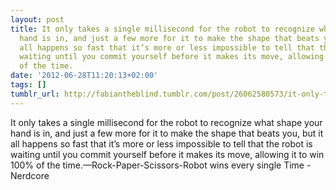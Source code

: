 ```yaml
---
layout: post
title: It only takes a single millisecond for the robot to recognize what shape your
  hand is in, and just a few more for it to make the shape that beats you, but it
  all happens so fast that it’s more or less impossible to tell that the robot is
  waiting until you commit yourself before it makes its move, allowing it to win 100%
  of the time.
date: '2012-06-28T11:20:13+02:00'
tags: []
tumblr_url: http://fabiantheblind.tumblr.com/post/26062580573/it-only-takes-a-single-millisecond-for-the-robot
---
```

It only takes a single millisecond for the robot to recognize what shape your hand is in, and just a few more for it to make the shape that beats you, but it all happens so fast that it’s more or less impossible to tell that the robot is waiting until you commit yourself before it makes its move, allowing it to win 100% of the time.—Rock-Paper-Scissors-Robot wins every single Time - Nerdcore
